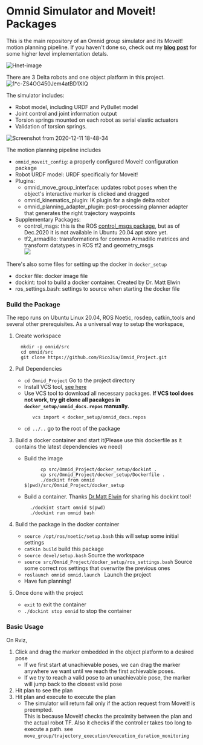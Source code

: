 # Omnid Simulator and Moveit! Packages


This is the main repository of an Omnid group simulator and its Moveit! motion planning pipeline. 
If you haven't done so, check out my [**blog post**](https://ricoruotongjia.medium.com/s-d65d8ffcc73d) for some higher level implementation detals. 

![Hnet-image](https://user-images.githubusercontent.com/39393023/101986502-bfa2c600-3c53-11eb-8a7a-8cc360877151.gif)

There are 3 Delta robots and one object platform in this project. 
![1*c-ZS4OG450Jem4atBD1XIQ](https://user-images.githubusercontent.com/39393023/101987475-eebc3600-3c59-11eb-9791-72eb11737a46.png)

The simulator includes: 
 - Robot model, including URDF and PyBullet model 
 - Joint control and joint information output   
 - Torsion springs mounted on each robot as serial elastic actuators
 - Validation of torsion springs.  

![Screenshot from 2020-12-11 18-48-34](https://user-images.githubusercontent.com/39393023/101987454-cc2a1d00-3c59-11eb-96fb-80ca5ef36e69.png)

The motion planning pipeline includes
 - `omnid_moveit_config`: a properly configured Moveit! configuration package
 - Robot URDF model: URDF specifically for Moveit! 
 - Plugins:
   - omnid_move_group_interface: updates robot poses when the object's interactive marker is clicked and dragged
   - omnid_kinematics_plugin: IK plugin for a single delta robot
   - omnid_planning_adapter_plugin: post-processing planner adapter that generates the right trajectory waypoints
 - Supplementary Packages:
   - control_msgs: this is the ROS [control_msgs package](https://wiki.ros.org/control_msgs), but as of Dec.2020 it is not 
   available in Ubuntu 20.04 apt store yet. 
   - tf2_armadillo: transformations for common Armadillo matrices and transform datatypes in ROS tf2 and geometry_msgs   
 ![](https://media.giphy.com/media/6MiY7FDVTuBx0ZuSn1/giphy.gif)
 
 There's also some files for setting up the docker in `docker_setup`
  - docker file: docker image file
  - dockint: tool to build a docker container. Created by Dr. Matt Elwin
  - ros_settings.bash: settings to source when starting the docker file
  
### Build the Package
The repo runs on Ubuntu Linux 20.04, ROS Noetic, rosdep, catkin_tools and several other prerequisites. 
As a universal way to setup the workspace, 

1. Create workspace
      ``` shell script
        mkdir -p omnid/src
        cd omnid/src
        git clone https://github.com/RicoJia/Omnid_Project.git
   ```
2. Pull Dependencies 
   - ```cd Omnid_Project``` Go to the project directory
   - Install VCS tool, [see here](https://github.com/dirk-thomas/vcstool)
   - Use VCS tool to download all necessary packages. **If VCS tool does not work, try git clone all pacakges in ```docker_setup/omnid_docs.repos``` manually.**   
        ```shell script
           vcs import < docker_setup/omnid_docs.repos
        ```
   - ```cd ../..``` go to the root of the package

3. Build a docker container and start it(Please use this dockerfile as it contains the latest dependencies we need)
   - Build the image
      ```
            cp src/Omnid_Project/docker_setup/dockint .
            cp src/Omnid_Project/docker_setup/Dockerfile .
            ./dockint from omnid $(pwd)/src/Omnid_Project/docker_setup
       ``` 

   - Build a container. Thanks [Dr.Matt Elwin](https://robotics.northwestern.edu/people/profiles/faculty/elwin-matt.html) for sharing his dockint tool!
      ``` 
        ./dockint start omnid $(pwd)
        ./dockint run omnid bash
      ```   
    
4. Build the package in the docker container  
   - ```source /opt/ros/noetic/setup.bash``` this will setup some initial settings 
   - ```catkin build``` build this package
   - ```source devel/setup.bash``` Source the workspace
   - ```source src/Omnid_Project/docker_setup/ros_settings.bash```   Source some correct ros settings that overwrite the previous ones
   - ```roslaunch omnid omnid.launch ``` Launch the project
   - Have fun planning!

5. Once done with the project
   - ```exit``` to exit the container
   - ```./dockint stop omnid``` to stop the container

### Basic Usage
On Rviz, 
1. Click and drag the marker embedded in the object platform to a desired pose
    - If we first start at unachievable poses, we can drag the marker anywhere we want until we reach the first achievable poses.   
    - If we try to reach a valid pose to an unachievable pose, the marker will jump back to the closest valid pose
2. Hit plan to see the plan
3. Hit plan and execute to execute the plan
    - The simulator will return fail only if the action request from Moveit! is preempted.  
    This is because Moveit! checks the proximity between the plan and the actual robot TF. Also it checks if the controller takes
    too long to execute a path. see `move_group/trajectory_execution/execution_duration_monitoring`